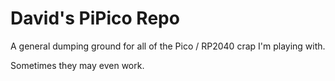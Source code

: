 # David's PiPico Repo

A general dumping ground for all of the Pico / RP2040 crap I'm playing with.

Sometimes they may even work.
